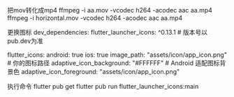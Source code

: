 把mov转化成mp4
ffmpeg -i aa.mov -vcodec h264 -acodec aac aa.mp4
ffmpeg -i horizontal.mov -vcodec h264 -acodec aac aa.mp4


更换图标
dev_dependencies:
  flutter_launcher_icons: ^0.13.1  # 版本号以pub.dev为准

flutter_icons:
  android: true
  ios: true
  image_path: "assets/icon/app_icon.png"  # 你的图标路径
  adaptive_icon_background: "#FFFFFF"     # Android 适配图标背景色
  adaptive_icon_foreground: "assets/icon/app_icon.png"

执行命令
flutter pub get
flutter pub run flutter_launcher_icons:main